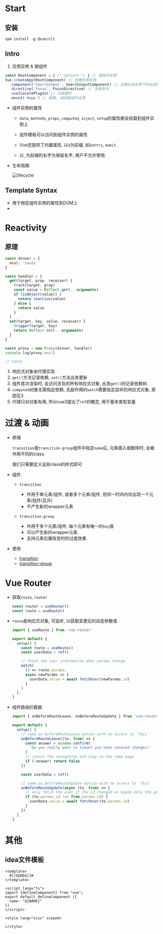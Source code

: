 # Start

## 安装

```shell
npm install -g @vue/cli
```

## Intro

1.  应用实例 & 根组件

   ```js
   const RootComponent = { /* options */ } // 根组件实例
   Vue.createApp(RootComponent) // 创建应用实例
     .component('SearchInput', SearchInputComponent) // 注册应用实例下的全局组件
     .directive('focus', FocusDirective) // 注册指令
     .use(LocalePlugin) // 注册插件
     .mount('#app') // 挂载, 返回根组件实例
   ```

* 组件实例的属性

  * `data`, `methods`, `props`, `computed`, `inject`, `setup`的属性都会挂载到组件实例上

  * 组件模板可以访问到组件实例的属性
  * Vue还提供了内置属性, 以`$`为前缀, 如`$attrs`, `$emit`.
  * 以`_`为前缀的名字为保留名字, 用户不允许使用.

* 生命周期

  ![lifecycle](.Vue3/lifecycle-1608959619713.png)



## Template Syntax

* 用于绑定组件实例的属性到DOM上
* 





# Reactivity

## 原理

```javascript
const dinner = {
  meal: 'tacos'
}

const handler = {
  get(target, prop, receiver) {
    track(target, prop)
    const value = Reflect.get(...arguments)
    if (isObject(value)) {
      return reactive(value)
    } else {
      return value
    }
  }
  set(target, key, value, receiver) {
    trigger(target, key)
    return Reflect.set(...arguments)
  }
}

const proxy = new Proxy(dinner, handler)
console.log(proxy.meal)

// tacos
```

1. 响应式对象由代理实现
2. `get()`方法记录依赖, `set()`方法出发更新
3. 组件首次渲染时, 会访问涉及的所有响应式对象, 出发`get()`的记录依赖树.
4. `computed`对象无需指定依赖, 无副作用的`watch`需要指定监听的响应式对象, 原因见3.
5. 代理只对对象有用, 所以vue3提出了`ref`的概念, 用于基本类型变量.

# 过渡 & 动画

* 原理

  `transition`或`transition-group`组件中指定`name`后, 元素插入或删除时, 会被作用不同的class. 

  我们只需要定义这些class的样式即可

* 组件

  * `transition`
    * 作用于单元素/组件, 或者多个元素/组件, 但同一时间内仅出现一个元素/组件(互斥)
    * 不产生新的wrapper元素

  * `transition-group`
    * 作用于多个元素/组件, 每个元素有唯一的`key`值
    * 可以产生新的wrapper元素.
    * 支持元素位置改变时的过度效果.

* 使用
  * [transition](https://v3.cn.vuejs.org/api/built-in-components.html#transition)
  * [transition-group](https://v3.cn.vuejs.org/api/built-in-components.html#transition-group)

# Vue Router

* 获取`route`, `router`

  ```javascript
  const router = useRouter()
  const route = useRoute()
  ```

* `route`是响应式对象, 可监听, 以获取变更后的动态参数值

  ```javascript
  import { useRoute } from 'vue-router'
  
  export default {
    setup() {
      const route = useRoute()
      const userData = ref()
  
      // fetch the user information when params change
      watch(
        () => route.params,
        async newParams => {
          userData.value = await fetchUser(newParams.id)
        }
      )
    },
  }
  ```

* 组件路由拦截器

  ```javascript
  import { onBeforeRouteLeave, onBeforeRouteUpdate } from 'vue-router'
  
  export default {
    setup() {
      // same as beforeRouteLeave option with no access to `this`
      onBeforeRouteLeave((to, from) => {
        const answer = window.confirm(
          'Do you really want to leave? you have unsaved changes!'
        )
        // cancel the navigation and stay on the same page
        if (!answer) return false
      })
  
      const userData = ref()
  
      // same as beforeRouteUpdate option with no access to `this`
      onBeforeRouteUpdate(async (to, from) => {
        // only fetch the user if the id changed as maybe only the query or the hash changed
        if (to.params.id !== from.params.id) {
          userData.value = await fetchUser(to.params.id)
        }
      })
    },
  }
  ```

  

# 其他

## idea文件模板

```vue
<template>
  #[[$END$]]#
</template>

<script lang="ts">
import {defineComponent} from "vue";
export default defineComponent ({
  name: "${NAME}"
})
</script>

<style lang="scss" scoped>

</style>
```

